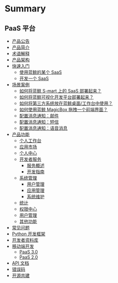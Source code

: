 # Summary

## PaaS 平台
* [产品公告](../ReleaseNotes/ReleaseNotes.md)
* [产品简介](UserGuide/Overview/README.md)
* [术语解释](UserGuide/Term/Term.md)
* [产品架构](UserGuide/Architecture/Architecture.md)
* [快速入门]()
    * [使用蓝鲸的某个 SaaS](UserGuide/QuickStart/UsingSaaS.md)
    * [开发一个 SaaS](UserGuide/QuickStart/PaaS3DevelopAPP.md)
* [场景案例]()
    * [如何将蓝鲸 S-mart 上的 SaaS 部署起来？](UserGuide/UserCase/PaaS3/SaaSDeployment.md)
    * [如何将蓝鲸可视化开发平台部署起来？](UserGuide/UserCase/PaaS3/LesscodeDeployment.md)
    * [如何将第三方系统放在蓝鲸桌面/工作台中使用？](UserGuide/UserCase/PaaS3/ThirdParty.md)
    * [如何使用蓝鲸 MagicBox 拖拽一个前端界面？](UserGuide/UserCase/MagicBox.md)
    * [配置消息通知：邮件](UserGuide/UserCase/send_mail.md)
    * [配置消息通知：短信](UserGuide/UserCase/send_sms.md)
    * [配置消息通知：语音消息](UserGuide/UserCase/send_voice_msg.md)
* [产品功能]()
    * [个人工作台](UserGuide/ProductFeatures/PersonalWorkbenchEE.md)
    * [应用市场](UserGuide/ProductFeatures/DockMarket.md)
    * [个人中心](UserGuide/ProductFeatures/DockPersonalCenter.md)
    * [开发者服务]()
        * [服务概述](UserGuide/ProductFeatures/DevelopService/DevServicesInfoEE.md)
        * [开发指南](UserGuide/ProductFeatures/DevelopService/PaaS3/DevGuide.md)
    * [系统管理]()
        * [用户管理](UserGuide/ProductFeatures/SystemManagement/UserManageEE.md)
        * [应用管理](UserGuide/ProductFeatures/SystemManagement/PaaS3/SaaSManage.md)
        * [系统维护](UserGuide/ProductFeatures/SystemManagement/PaaS3/SysOps.md)
    * [统计](UserGuide/ProductFeatures/DockStatistics.md)
    * [权限中心](UserGuide/ProductFeatures/DockIAM.md)
    * [用户管理](UserGuide/ProductFeatures/DockUserManage.md)
    * [其他功能](UserGuide/ProductFeatures/AdvancedFeature.md)
* [常见问题](UserGuide/FAQ/FAQ.md)
* [Python 开发框架](../DevelopTools/SaaSGuide/SUMMARY.md)
* [开发者资料库](../DevelopTools/BaseGuide/SUMMARY.md)
* [移动端开发]()
    * [PaaS 3.0](../DevelopTools/MobileGuide/Mobile_development_v3.md)
    * [PaaS 2.0](../DevelopTools/MobileGuide/Mobile_development_v2.md)
* [API 文档](APIDocs/README.md)
* [错误码](../ErrorCode/paas.md)
* [开源共建](https://github.com/TencentBlueKing/blueking-paas)

 